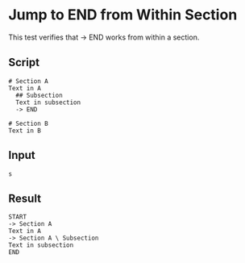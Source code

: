 # Jump to END from Within Section

This test verifies that -> END works from within a section.

## Script
```cuentitos
# Section A
Text in A
  ## Subsection
  Text in subsection
  -> END

# Section B
Text in B
```

## Input
```input
s
```

## Result
```result
START
-> Section A
Text in A
-> Section A \ Subsection
Text in subsection
END
```
